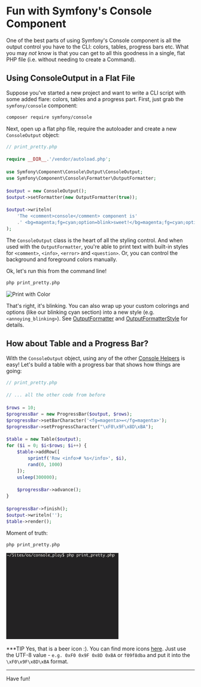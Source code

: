 # Fun with Symfony's Console Component

One of the best parts of using Symfony's Console component is all the output
control you have to the CLI: colors, tables, progress bars etc. What you
may *not* know is that you can get to all this goodness in a single, flat
PHP file (i.e. without needing to create a Command).

## Using ConsoleOutput in a Flat File

Suppose you've started a new project and want to write a CLI script with some added
flare: colors, tables and a progress part. First, just grab the `symfony/console`
component:

```bash
composer require symfony/console
```

Next, open up a flat php file, require the autoloader and create a new
`ConsoleOutput` object:

```php
// print_pretty.php

require __DIR__.'/vendor/autoload.php';

use Symfony\Component\Console\Output\ConsoleOutput;
use Symfony\Component\Console\Formatter\OutputFormatter;

$output = new ConsoleOutput();
$output->setFormatter(new OutputFormatter(true));

$output->writeln(
    'The <comment>console</comment> component is'
    .' <bg=magenta;fg=cyan;option=blink>sweet!</bg=magenta;fg=cyan;option=blink>'
);
```

The `ConsoleOutput` class is the heart of all the styling control. And when used
with the `OutputFormatter`, you're able to print text with built-in styles for
`<comment>`, `<info>`, `<error>` and `<question>`. Or, you can control the background
and foreground colors manually.

Ok, let's run this from the command line!

```bash
php print_pretty.php
```

<img class="pull-right" style="width: 300px;" src="/images/console/print-color.gif" alt="Print with Color" />

That's right, it's blinking. You can also wrap up your custom colorings and options
(like our blinking cyan section) into a new style (e.g. `<annoying_blinking>`).
See [OutputFormatter](https://github.com/symfony/symfony/blob/2.8/src/Symfony/Component/Console/Formatter/OutputFormatter.php)
and [OutputFormatterStyle](https://github.com/symfony/symfony/blob/2.8/src/Symfony/Component/Console/Formatter/OutputFormatterStyle.php)
for details.

## How about Table and a Progress Bar?

With the `ConsoleOutput` object, using any of the other
[Console Helpers](http://symfony.com/doc/current/components/console/helpers/index.html)
is easy! Let's build a table with a progress bar that shows how things are going:

```php
// print_pretty.php

// ... all the other code from before

$rows = 10;
$progressBar = new ProgressBar($output, $rows);
$progressBar->setBarCharacter('<fg=magenta>=</fg=magenta>');
$progressBar->setProgressCharacter("\xF0\x9F\x8D\xBA");

$table = new Table($output);
for ($i = 0; $i<$rows; $i++) {
    $table->addRow([
        sprintf('Row <info># %s</info>', $i),
        rand(0, 1000)
    ]);
    usleep(300000);

    $progressBar->advance();
}

$progressBar->finish();
$output->writeln('');
$table->render();
```

Moment of truth:

```bash
php print_pretty.php
```

<img class="pull-right" style="width: 300px;" src="/images/console/full.gif" alt="With table and progress bar" />

***TIP
Yes, that is a beer icon :). You can find more icons [here](http://www.fileformat.info/info/unicode/block/miscellaneous_symbols_and_pictographs/list.htm).
Just use the UTF-8 value - `e.g. 0xF0 0x9F 0x8D 0xBA` or `f09f8dba` and put it into
the `\xF0\x9F\x8D\xBA` format.
***

Have fun!
